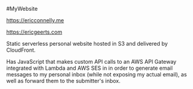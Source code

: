 #MyWebsite

https://ericconnelly.me

https://ericgeerts.com

Static serverless personal website hosted in S3 and delivered by CloudFront.

Has JavaScript that makes custom API calls to an AWS API Gateway integrated with Lambda and AWS SES in in order to generate email messages to my personal inbox (while not exposing my actual email), as well as forward them to the submitter's inbox.
